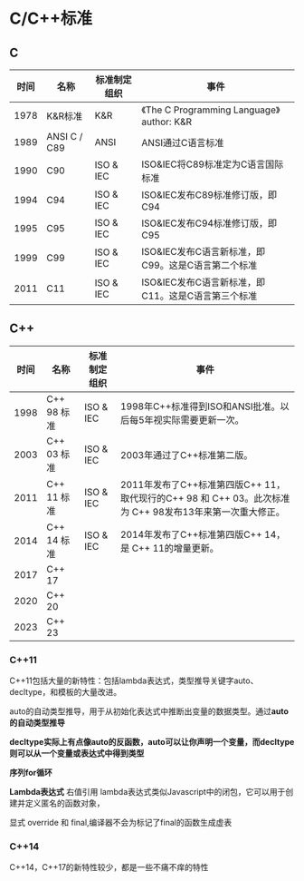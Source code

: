 # C/C++标准

## C
| 时间 | 名称         | 标准制定组织 | 事件                                               |
| ---- | ------------ | ------------ | -------------------------------------------------- |
| 1978 | K&R标准      | K&R          | 《The C Programming Language》 author: K&R         |
| 1989 | ANSI C / C89 | ANSI         | ANSI通过C语言标准                                  |
| 1990 | C90          | ISO & IEC    | ISO&IEC将C89标准定为C语言国际标准                  |
| 1994 | C94          | ISO & IEC    | ISO&IEC发布C89标准修订版，即C94                    |
| 1995 | C95          | ISO & IEC    | ISO&IEC发布C94标准修订版，即C95                    |
| 1999 | C99          | ISO & IEC    | ISO&IEC发布C语言新标准，即C99。这是C语言第二个标准 |
| 2011 | C11          | ISO & IEC    | ISO&IEC发布C语言新标准，即C11。这是C语言第三个标准 |



## C++

| 时间 | 名称        | 标准制定组织 | 事件                                                         |
| ---- | ----------- | ------------ | ------------------------------------------------------------ |
| 1998 | C++ 98 标准 | ISO & IEC    | 1998年C++标准得到ISO和ANSI批准。以后每5年视实际需要更新一次。 |
| 2003 | C++ 03 标准 | ISO & IEC    | 2003年通过了C++标准第二版。                                  |
| 2011 | C++ 11 标准 | ISO & IEC    | 2011年发布了C++标准第四版C++ 11，取代现行的C++ 98 和 C++ 03。此次标准为 C++ 98发布13年来第一次重大修正。 |
| 2014 | C++ 14 标准 | ISO & IEC    | 2014年发布了C++标准第四版C++ 14，是 C++ 11的增量更新。       |
| 2017 | C++ 17      |              |                                                              |
| 2020 | C++ 20      |              |                                                              |
| 2023 | C++ 23      |              |                                                              |


### C++11
C++11包括大量的新特性：包括lambda表达式，类型推导关键字auto、decltype，和模板的大量改进。

auto的自动类型推导，用于从初始化表达式中推断出变量的数据类型。通过**auto的自动类型推导**

**decltype实际上有点像auto的反函数，auto可以让你声明一个变量，而decltype则可以从一个变量或表达式中得到类型**

**序列for循环**

**Lambda表达式**
右值引用
lambda表达式类似Javascript中的闭包，它可以用于创建并定义匿名的函数对象，

显式 override 和 final,编译器不会为标记了final的函数生成虚表

### C++14
C++14，C++17的新特性较少，都是一些不痛不痒的特性